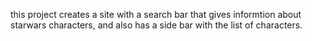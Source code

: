 this project creates a site with a search bar that gives informtion about starwars characters, and also has a side bar with the list of characters.
